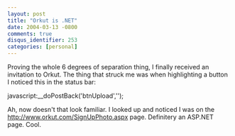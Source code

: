 ```yaml
---
layout: post
title: "Orkut is .NET"
date: 2004-03-13 -0800
comments: true
disqus_identifier: 253
categories: [personal]
---
```

Proving the whole 6 degrees of separation thing, I finally received an
invitation to Orkut. The thing that struck me was when highlighting a
button I noticed this in the status bar:

javascript:\_\_doPostBack('btnUpload','');

Ah, now doesn't that look familiar. I looked up and noticed I was on the
http://www.orkut.com/SignUpPhoto.aspx page. Definitery an ASP.NET page.
Cool.

